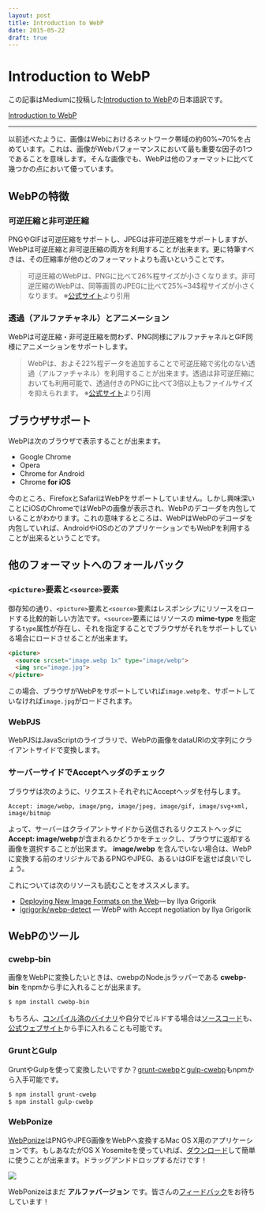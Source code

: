 ```yaml
---
layout: post
title: Introduction to WebP
date: 2015-05-22
draft: true
---
```


# Introduction to WebP

この記事はMediumに投稿した[Introduction to WebP](https://medium.com/@1000ch/introduction-to-webp-b593dfe1d1d1)の日本語訳です。

<a class="m-story" data-collapsed="true" href="https://medium.com/@1000ch/introduction-to-webp-b593dfe1d1d1">Introduction to WebP</a>

---

以前述べたように、画像はWebにおけるネットワーク帯域の約60%~70%を占めています。これは、画像がWebパフォーマンスにおいて最も重要な因子の1つであることを意味します。そんな画像でも、WebPは他のフォーマットに比べて幾つかの点において優っています。

## WebPの特徴

### 可逆圧縮と非可逆圧縮

PNGやGIFは可逆圧縮をサポートし、JPEGは非可逆圧縮をサポートしますが、WebPは可逆圧縮と非可逆圧縮の両方を利用することが出来ます。更に特筆すべきは、その圧縮率が他のどのフォーマットよりも高いということです。

> 可逆圧縮のWebPは、PNGに比べて26%程サイズが小さくなります。非可逆圧縮のWebPは、同等画質のJPEGに比べて25%~34$程サイズが小さくなります。 ※[公式サイト](https://developers.google.com/speed/webp/)より引用

### 透過（アルファチャネル）とアニメーション

WebPは可逆圧縮・非可逆圧縮を問わず、PNG同様にアルファチャネルとGIF同様にアニメーションをサポートします。

> WebPは、およそ22%程データを追加することで可逆圧縮で劣化のない透過（アルファチャネル）を利用することが出来ます。透過は非可逆圧縮においても利用可能で、透過付きのPNGに比べて3倍以上もファイルサイズを抑えられます。 ※[公式サイト](https://developers.google.com/speed/webp/)より引用

## ブラウザサポート

WebPは次のブラウザで表示することが出来ます。

- Google Chrome
- Opera
- Chrome for Android
- Chrome **for iOS**

今のところ、FirefoxとSafariはWebPをサポートしていません。しかし興味深いことにiOSのChromeではWebPの画像が表示され、WebPのデコーダを内包していることがわかります。これの意味するところは、WebPはWebPのデコーダを内包していれば、AndroidやiOSのどのアプリケーションでもWebPを利用することが出来るということです。

## 他のフォーマットへのフォールバック

### `<picture>`要素と`<source>`要素

御存知の通り、`<picture>`要素と`<source>`要素はレスポンシブにリソースをロードする比較的新しい方法です。`<source>`要素にはリソースの **mime-type** を指定する`type`属性が存在し、それを指定することでブラウザがそれをサポートしている場合にロードさせることが出来ます。

```html
<picture>
  <source srcset="image.webp 1x" type="image/webp">
  <img src="image.jpg">
</picture>
```

この場合、ブラウザがWebPをサポートしていれば`image.webp`を、サポートしていなければ`image.jpg`がロードされます。

### WebPJS

WebPJSはJavaScriptのライブラリで、WebPの画像をdataURIの文字列にクライアントサイドで変換します。

### サーバーサイドでAcceptヘッダのチェック

ブラウザは次のように、リクエストそれぞれにAcceptヘッダを付与します。

```
Accept: image/webp, image/png, image/jpeg, image/gif, image/svg+xml, image/bitmap
```

よって、サーバーはクライアントサイドから送信されるリクエストヘッダに **Accept: image/webp**が含まれるかどうかをチェックし、ブラウザに返却する画像を選択することが出来ます。 **image/webp** を含んでいない場合は、WebPに変換する前のオリジナルであるPNGやJPEG、あるいはGIFを返せば良いでしょう。

これについては次のリソースも読むことをオススメします。

- [Deploying New Image Formats on the Web](https://www.igvita.com/2012/12/18/deploying-new-image-formats-on-the-web/) — by Ilya Grigorik
- [igrigorik/webp-detect](https://github.com/igrigorik/webp-detect) — WebP with Accept negotiation by Ilya Grigorik

## WebPのツール

### cwebp-bin

画像をWebPに変換したいときは、cwebpのNode.jsラッパーである **cwebp-bin** をnpmから手に入れることが出来ます。

```bash
$ npm install cwebp-bin
```

もちろん、[コンパイル済のバイナリ](https://developers.google.com/speed/webp/docs/precompiled)や自分でビルドする場合は[ソースコード](http://downloads.webmproject.org/releases/webp/index.html)も、[公式ウェブサイト](https://developers.google.com/speed/webp/)から手に入れることも可能です。

### GruntとGulp

GruntやGulpを使って変換したいですか？[grunt-cwebp](https://github.com/1000ch/grunt-cwebp)と[gulp-cwebp](https://github.com/1000ch/gulp-cwebp)もnpmから入手可能です。

```bash
$ npm install grunt-cwebp
$ npm install gulp-cwebp
```

### WebPonize

[WebPonize](https://webponize.github.io/)はPNGやJPEG画像をWebPへ変換するMac OS X用のアプリケーションです。もしあなたがOS X Yosemiteを使っていれば、[ダウンロード](http://bit.ly/webponize)して簡単に使うことが出来ます。ドラッグアンドドロップするだけです！

![](/img/posts/introduction-to-webp/webponize.jpg)

WebPonizeはまだ **アルファバージョン** です。皆さんの[フィードバック](https://github.com/1000ch/webponize/issues/new)をお待ちしています！
